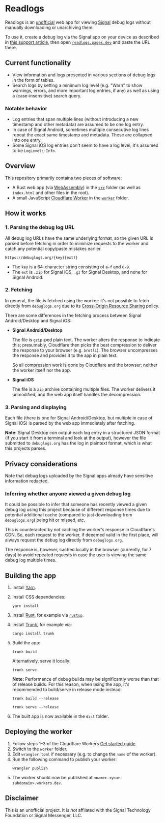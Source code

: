 # Readlogs
Readlogs is an [unofficial](#disclaimer) web app for viewing [Signal](https://signal.org) debug logs without manually downloading or unarchiving them.

To use it, create a debug log via the Signal app on your device as described in [this support article](https://support.signal.org/hc/en-us/articles/360007318591), then open [`readlogs.pages.dev`](https://readlogs.pages.dev/) and paste the URL there.

## Current functionality
- View information and logs presented in various sections of debug logs in the form of tables.
- Search logs by setting a minimum log level (e.g. "Warn" to show warnings, errors, and more important log entries, if any) as well as using a (case-insensitive) search query.

### Notable behavior
- Log entries that span multiple lines (without introducing a new timestamp and other metadata) are assumed to be one log entry.
- In case of Signal Android, sometimes multiple consecutive log lines repeat the exact same timestamp and metadata. These are collapsed into one entry.
- Some Signal iOS log entries don't seem to have a log level; it's assumed to be `LogLevel::Info`.

## Overview
This repository primarily contains two pieces of software:
- A Rust web app (via [WebAssembly](https://webassembly.org)) in the [`src`](/src) folder (as well as `index.html` and other files in the root).
- A small JavaScript [Cloudflare Worker](https://workers.cloudflare.com) in the [`worker`](/worker) folder.

## How it works
### 1. Parsing the debug log URL
All debug log URLs have the same underlying format, so the given URL is parsed before fetching in order to minimize requests to the worker and catch any potential copy/paste mistakes earlier.

```text
https://debuglogs.org/{key}{ext?}
```

- The `key` is a 64-character string consisting of `a-f` and `0-9`.
- The `ext` is `.zip` for Signal iOS, `.gz` for Signal Desktop, and none for Signal Android.

### 2. Fetching
In general, the file is fetched using the worker: it's not possible to fetch directly from `debuglogs.org` due to its [Cross-Origin Resource Sharing](https://developer.mozilla.org/en-US/docs/Web/HTTP/CORS) policy.

There are some differences in the fetching process between Signal Android/Desktop and Signal iOS:

- **Signal Android/Desktop**

    The file is `gzip`-ped plain text. The worker alters the response to indicate this; presumably, Cloudflare then picks the best compression to deliver the response to your browser (e.g. `brotli`). The browser uncompresses the response and provides it to the app in plain text.

    So all compression work is done by Cloudflare and the browser; neither the worker itself nor the app.

- **Signal iOS**

    The file is a `zip` archive containing multiple files. The worker delivers it unmodified, and the web app itself handles the decompression.

### 3. Parsing and displaying
Each file (there is one for Signal Android/Desktop, but multiple in case of Signal iOS) is parsed by the web app immediately after fetching.

**Note:** Signal Desktop *can* output each log entry in a structured JSON format (if you start it from a terminal and look at the output), however the file submitted to `debuglogs.org` has the log in plaintext format, which is what this projects parses.

## Privacy considerations
Note that debug logs uploaded by the Signal apps already have sensitive information redacted.

### Inferring whether anyone viewed a given debug log

It could be possible to infer that someone has recently viewed a given debug log using this project because of different response times due to potential additional cache (compared to just downloading from `debuglogs.org`) being hit or missed, etc.

This is counteracted by *not* caching the worker's response in Cloudflare's CDN. So, each request to the worker, if deeemed valid in the first place, will always request the debug log directly from `debuglogs.org`.

The response is, however, cached locally in the browser (currently, for 7 days) to avoid repeated requests in case the user is viewing the same debug log multiple times.

## Building the app
1. Install [Yarn](https://yarnpkg.com).
1. Install CSS dependencies:
    ```shell
    yarn install
    ```
1. Install [Rust](https://www.rust-lang.org), for example via [`rustup`](https://rustup.rs).
1. Install [Trunk](https://trunkrs.dev), for example via:
    ```shell
    cargo install trunk
    ```
1. Build the app:
    ```shell
    trunk build
    ```

    Alternatively, serve it locally:
    ```shell
    trunk serve
    ```

    **Note:** Performance of debug builds may be significantly worse than that of release builds. For this reason, when using the app, it's recommended to build/serve in release mode instead:
    ```shell
    trunk build --release
    ```
    ```shell
    trunk serve --release
    ```
1. The built app is now available in the `dist` folder.

## Deploying the worker
1. Follow steps 1–3 of the Cloudflare Workers [Get started guide](https://developers.cloudflare.com/workers/get-started/guide).
1. Switch to the `worker` folder.
1. Edit `wrangler.toml` if necessary (e.g. to change the `name` of the worker).
1. Run the following command to publish your worker:
    ```shell
    wrangler publish
    ```
1. The worker should now be published at `<name>.<your-subdomain>.workers.dev`.

## Disclaimer
This is an unofficial project. It is *not* affilated with the Signal Technology Foundation or Signal Messenger, LLC.
